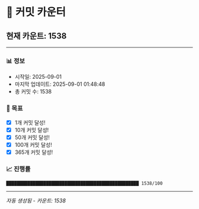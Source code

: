 # 🔢 커밋 카운터

## 현재 카운트: 1538

---

### 📊 정보
- 시작일: 2025-09-01
- 마지막 업데이트: 2025-09-01 01:48:48
- 총 커밋 수: 1538

### 🎯 목표
- [x] 1개 커밋 달성!
- [x] 10개 커밋 달성!
- [x] 50개 커밋 달성!
- [x] 100개 커밋 달성!
- [x] 365개 커밋 달성!

### 📈 진행률
```
██████████████████████████████████████████████████ 1538/100
```

---
*자동 생성됨 - 카운트: 1538*
